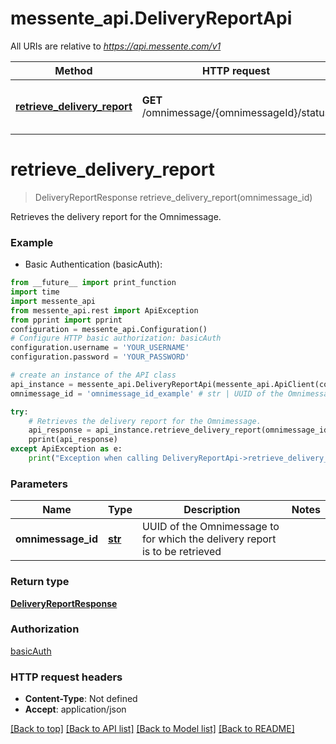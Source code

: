 # messente_api.DeliveryReportApi

All URIs are relative to *https://api.messente.com/v1*

Method | HTTP request | Description
------------- | ------------- | -------------
[**retrieve_delivery_report**](DeliveryReportApi.md#retrieve_delivery_report) | **GET** /omnimessage/{omnimessageId}/status | Retrieves the delivery report for the Omnimessage.


# **retrieve_delivery_report**
> DeliveryReportResponse retrieve_delivery_report(omnimessage_id)

Retrieves the delivery report for the Omnimessage.

### Example

* Basic Authentication (basicAuth):
```python
from __future__ import print_function
import time
import messente_api
from messente_api.rest import ApiException
from pprint import pprint
configuration = messente_api.Configuration()
# Configure HTTP basic authorization: basicAuth
configuration.username = 'YOUR_USERNAME'
configuration.password = 'YOUR_PASSWORD'

# create an instance of the API class
api_instance = messente_api.DeliveryReportApi(messente_api.ApiClient(configuration))
omnimessage_id = 'omnimessage_id_example' # str | UUID of the Omnimessage to for which the delivery report is to be retrieved

try:
    # Retrieves the delivery report for the Omnimessage.
    api_response = api_instance.retrieve_delivery_report(omnimessage_id)
    pprint(api_response)
except ApiException as e:
    print("Exception when calling DeliveryReportApi->retrieve_delivery_report: %s\n" % e)
```

### Parameters

Name | Type | Description  | Notes
------------- | ------------- | ------------- | -------------
 **omnimessage_id** | [**str**](.md)| UUID of the Omnimessage to for which the delivery report is to be retrieved | 

### Return type

[**DeliveryReportResponse**](DeliveryReportResponse.md)

### Authorization

[basicAuth](../README.md#basicAuth)

### HTTP request headers

 - **Content-Type**: Not defined
 - **Accept**: application/json

[[Back to top]](#) [[Back to API list]](../README.md#documentation-for-api-endpoints) [[Back to Model list]](../README.md#documentation-for-models) [[Back to README]](../README.md)

